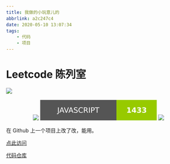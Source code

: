 ```yaml
---
title: 我做的小玩意儿的
abbrlink: a2c247c4
date: 2020-05-10 13:07:34
tags:
    - 代码
    - 项目
---
```


# Leetcode 陈列室

![](https://oss.kherrisan.cn/20200509202553.png)

<center class="third">
    <img src="https://img.shields.io/github/workflow/status/Kherrisan/leetcode-viewer/Daily%20CI?label=Daily%20CI&style=for-the-badge">
    <img src="https://raw.githubusercontent.com/Kherrisan/leetcode-viewer/master/cloc.svg">
    <img src="https://img.shields.io/badge/Lang-Vue.JS-%234FC08D?style=for-the-badge&logo=vue.js">
</center>

在 Github 上一个项目上改了改，能用。

[点此访问](https://leetcode.kherrisan.cn)

[代码仓库](https://github.com/Kherrisan/leetcode-viewer)